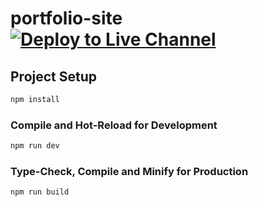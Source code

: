 # portfolio-site [![Deploy to Live Channel](https://github.com/bituq/portfolio-site/actions/workflows/firebase-hosting.yml/badge.svg?branch=master)](https://github.com/bituq/portfolio-site/actions/workflows/firebase-hosting.yml)



## Project Setup

```sh
npm install
```

### Compile and Hot-Reload for Development

```sh
npm run dev
```

### Type-Check, Compile and Minify for Production

```sh
npm run build
```
